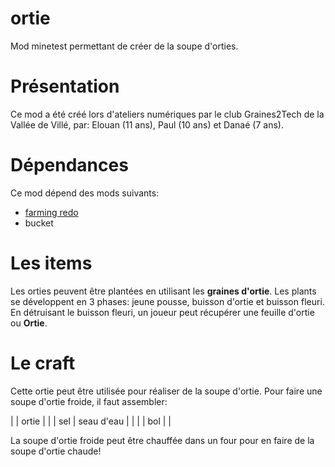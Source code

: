 # ortie
Mod minetest permettant de créer de la soupe d'orties.

# Présentation

Ce mod a été créé lors d'ateliers numériques par le club Graines2Tech de la Vallée de Villé, par: Elouan (11 ans), Paul (10 ans) et Danaé (7 ans).

# Dépendances

Ce mod dépend des mods suivants:
- [farming redo](https://github.com/tenplus1/farming)
- bucket

# Les items

Les orties peuvent être plantées en utilisant les **graines d'ortie**. Les plants se développent en 3 phases: jeune pousse, buisson d'ortie et buisson fleuri. En détruisant le buisson fleuri, un joueur peut récupérer une feuille d'ortie ou **Ortie**.

# Le craft

Cette ortie peut être utilisée pour réaliser de la soupe d'ortie.
Pour faire une soupe d'ortie froide, il faut assembler:

|     | ortie      |     |
| sel | seau d'eau |     |
|     | bol        |     |

La soupe d'ortie froide peut être chauffée dans un four pour en faire de la soupe d'ortie chaude!
